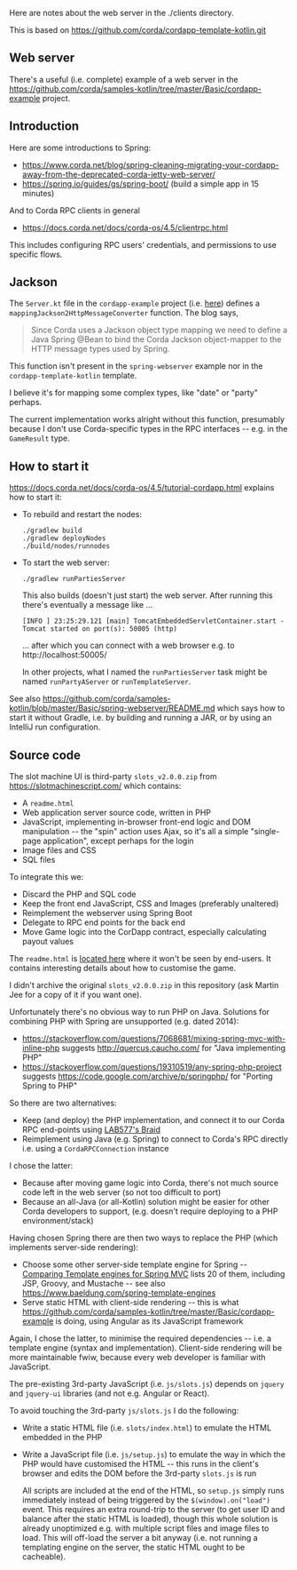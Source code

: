 Here are notes about the web server in the ./clients directory.

This is based on https://github.com/corda/cordapp-template-kotlin.git

## Web server

There's a useful (i.e. complete) example of a web server in the
https://github.com/corda/samples-kotlin/tree/master/Basic/cordapp-example project.

## Introduction

Here are some introductions to Spring:

- https://www.corda.net/blog/spring-cleaning-migrating-your-cordapp-away-from-the-deprecated-corda-jetty-web-server/
- https://spring.io/guides/gs/spring-boot/ (build a simple app in 15 minutes)

And to Corda RPC clients in general

- https://docs.corda.net/docs/corda-os/4.5/clientrpc.html

This includes configuring RPC users' credentials, and permissions to use specific flows. 

## Jackson

The `Server.kt` file in the `cordapp-example` project (i.e. [here](https://github.com/corda/samples-kotlin/blob/master/Basic/cordapp-example/clients/src/main/kotlin/com/example/server/Server.kt)) defines a
`mappingJackson2HttpMessageConverter` function.
The blog says,

> Since Corda uses a Jackson object type mapping we need to define a Java Spring @Bean to
bind the Corda Jackson object-mapper to the HTTP message types used by Spring.

This function isn't present in the `spring-webserver` example nor in the
`cordapp-template-kotlin` template.

I believe it's for mapping some complex types, like "date" or "party" perhaps.

The current implementation works alright without this function,
presumably because I don't use Corda-specific types in the RPC interfaces
-- e.g. in the `GameResult` type.

## How to start it

https://docs.corda.net/docs/corda-os/4.5/tutorial-cordapp.html explains how to start it:

- To rebuild and restart the nodes:

      ./gradlew build
      ./gradlew deployNodes
      ./build/nodes/runnodes

- To start the web server:

      ./gradlew runPartiesServer
  
  This also builds (doesn't just start) the web server.
  After running this there's eventually a message like ...
  
      [INFO ] 23:25:29.121 [main] TomcatEmbeddedServletContainer.start - Tomcat started on port(s): 50005 (http)
      
  ... after which you can connect with a web browser e.g. to http://localhost:50005/
  
  In other projects, what I named the `runPartiesServer` task might be named `runPartyAServer` or `runTemplateServer`.

See also
https://github.com/corda/samples-kotlin/blob/master/Basic/spring-webserver/README.md
which says how to start it without Gradle,
i.e. by building and running a JAR,
or by using an IntelliJ run configuration.

## Source code

The slot machine UI is third-party `slots_v2.0.0.zip` from https://slotmachinescript.com/ which contains:

- A `readme.html`
- Web application server source code, written in PHP
- JavaScript, implementing in-browser front-end logic and DOM manipulation --
the "spin" action uses Ajax, so it's all a simple "single-page application", except perhaps for the login
- Image files and CSS
- SQL files

To integrate this we:

- Discard the PHP and SQL code
- Keep the front end JavaScript, CSS and Images (preferably unaltered)
- Reimplement the webserver using Spring Boot
- Delegate to RPC end points for the back end
- Move Game logic into the CorDapp contract, especially calculating payout values

The `readme.html` is [located here](./clients/readme.html) where it won't be seen by end-users.
It contains interesting details about how to customise the game.

I didn't archive the original `slots_v2.0.0.zip` in this repository (ask Martin Jee for a copy of it if you want one).

Unfortunately there's no obvious way to run PHP on Java.
Solutions for combining PHP with Spring are unsupported (e.g. dated 2014):

- https://stackoverflow.com/questions/7068681/mixing-spring-mvc-with-inline-php
  suggests http://quercus.caucho.com/
  for "Java implementing PHP"
- https://stackoverflow.com/questions/19310519/any-spring-php-project
  suggests https://code.google.com/archive/p/springphp/
  for "Porting Spring to PHP"

So there are two alternatives:

- Keep (and deploy) the PHP implementation, and connect it to
  our Corda RPC end-points using [LAB577's Braid](https://gitlab.com/bluebank/braid)
- Reimplement using Java (e.g. Spring) to connect to Corda's RPC directly i.e. using a `CordaRPCConnection` instance

I chose the latter:

- Because after moving game logic into Corda, there's not much source code left in the web server
  (so not too difficult to port)
- Because an all-Java (or all-Kotlin) solution might be easier for other Corda developers to support,
  (e.g. doesn't require deploying to a PHP environment/stack)

Having chosen Spring there are then two ways to replace the PHP (which implements server-side rendering):

- Choose some other server-side template engine for Spring --
  [Comparing Template engines for Spring MVC](https://github.com/jreijn/spring-comparing-template-engines)
  lists 20 of them, including JSP, Groovy, and Mustache
  -- see also https://www.baeldung.com/spring-template-engines
- Serve static HTML with client-side rendering --
  this is what https://github.com/corda/samples-kotlin/tree/master/Basic/cordapp-example is doing,
  using Angular as its JavaScript framework

Again, I chose the latter, to minimise the required dependencies -- i.e. a template engine (syntax and implementation).
Client-side rendering will be more maintainable fwiw, because every web developer is familiar with JavaScript.

The pre-existing 3rd-party JavaScript (i.e. `js/slots.js`) depends on `jquery` and `jquery-ui` libraries
(and not e.g. Angular or React).

To avoid touching the 3rd-party `js/slots.js` I do the following:

- Write a static HTML file (i.e. `slots/index.html`) to emulate the HTML embedded in the PHP
- Write a JavaScript file (i.e. `js/setup.js`) to emulate the way in which the PHP would have customised the HTML --
  this runs in the client's browser and edits the DOM before the 3rd-party `slots.js` is run

  All scripts are included at the end of the HTML, so `setup.js` simply runs immediately
instead of being triggered by the `$(window).on("load")` event.
This requires an extra round-trip to the server (to get user ID and balance after the static HTML is loaded),
though this whole solution is already unoptimized e.g. with multiple script files and image files to load.
This will off-load the server a bit anyway
(i.e. not running a templating engine on the server, the static HTML ought to be cacheable).